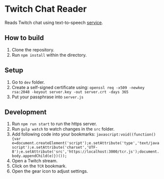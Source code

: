 # Twitch Chat Reader
Reads Twitch chat using text-to-speech [service](https://responsivevoice.org).

## How to build

1. Clone the repository.
2. Run `npm install` within the directory.

## Setup
1. Go to `dev` folder.
2. Create a self-signed certificate using: `openssl req -x509 -newkey rsa:2048 -keyout server.key -out server.crt -days 365`
3. Put your passphrase into `server.js`

## Development
1. Run `npm run start` to run the https server.
2. Run `gulp watch` to watch changes in the `src` folder.
3. Add following code into your bookmarks: `javascript:void((function(){var e=document.createElement('script');e.setAttribute('type','text/javascript');e.setAttribute('charset','UTF-8');e.setAttribute('src','https://localhost:3000/tcr.js');document.body.appendChild(e)})());`
4. Open a Twitch stream.
5. Click on the `TCR` bookmark.
6. Open the gear icon to adjust settings.
